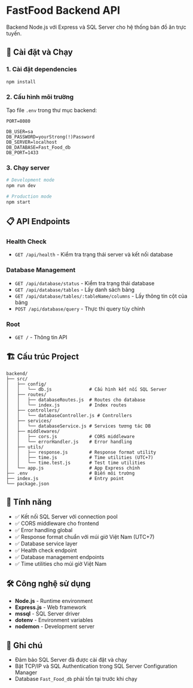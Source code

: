# FastFood Backend API

Backend Node.js với Express và SQL Server cho hệ thống bán đồ ăn trực tuyến.

## 🚀 Cài đặt và Chạy

### 1. Cài đặt dependencies

```bash
npm install
```

### 2. Cấu hình môi trường

Tạo file `.env` trong thư mục backend:

```env
PORT=8080

DB_USER=sa
DB_PASSWORD=yourStrong(!)Password
DB_SERVER=localhost
DB_DATABASE=Fast_Food_db
DB_PORT=1433
```

### 3. Chạy server

```bash
# Development mode
npm run dev

# Production mode
npm start
```

## 📋 API Endpoints

### Health Check

- `GET /api/health` - Kiểm tra trạng thái server và kết nối database

### Database Management

- `GET /api/database/status` - Kiểm tra trạng thái database
- `GET /api/database/tables` - Lấy danh sách bảng
- `GET /api/database/tables/:tableName/columns` - Lấy thông tin cột của bảng
- `POST /api/database/query` - Thực thi query tùy chỉnh

### Root

- `GET /` - Thông tin API

## 🏗️ Cấu trúc Project

```
backend/
├── src/
│   ├── config/
│   │   └── db.js              # Cấu hình kết nối SQL Server
│   ├── routes/
│   │   ├── databaseRoutes.js  # Routes cho database
│   │   └── index.js           # Index routes
│   ├── controllers/
│   │   └── databaseController.js # Controllers
│   ├── services/
│   │   └── databaseService.js # Services tương tác DB
│   ├── middlewares/
│   │   ├── cors.js            # CORS middleware
│   │   └── errorHandler.js    # Error handling
│   ├── utils/
│   │   ├── response.js        # Response format utility
│   │   ├── time.js            # Time utilities (UTC+7)
│   │   └── time.test.js       # Test time utilities
│   └── app.js                 # App Express chính
├── .env                       # Biến môi trường
├── index.js                   # Entry point
└── package.json
```

## 🔧 Tính năng

- ✅ Kết nối SQL Server với connection pool
- ✅ CORS middleware cho frontend
- ✅ Error handling global
- ✅ Response format chuẩn với múi giờ Việt Nam (UTC+7)
- ✅ Database service layer
- ✅ Health check endpoint
- ✅ Database management endpoints
- ✅ Time utilities cho múi giờ Việt Nam

## 🛠️ Công nghệ sử dụng

- **Node.js** - Runtime environment
- **Express.js** - Web framework
- **mssql** - SQL Server driver
- **dotenv** - Environment variables
- **nodemon** - Development server

## 📝 Ghi chú

- Đảm bảo SQL Server đã được cài đặt và chạy
- Bật TCP/IP và SQL Authentication trong SQL Server Configuration Manager
- Database `Fast_Food_db` phải tồn tại trước khi chạy
